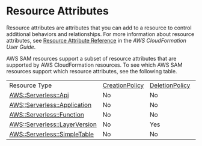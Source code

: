# Resource Attributes<a name="sam-specification-resource-attributes"></a>

Resource attributes are attributes that you can add to a resource to control additional behaviors and relationships\. For more information about resource attributes, see [Resource Attribute Reference](https://docs.aws.amazon.com/AWSCloudFormation/latest/UserGuide/aws-product-attribute-reference.html) in the *AWS CloudFormation User Guide*\.

AWS SAM resources support a subset of resource attributes that are supported by AWS CloudFormation resources\. To see which AWS SAM resources support which resource attributes, see the following table\.


|  |  |  |  |  |  |  | 
| --- |--- |--- |--- |--- |--- |--- |
|  Resource Type  |  [CreationPolicy](https://docs.aws.amazon.com/AWSCloudFormation/latest/UserGuide/aws-attribute-creationpolicy.html)  |  [DeletionPolicy](https://docs.aws.amazon.com/AWSCloudFormation/latest/UserGuide/aws-attribute-deletionpolicy.html)  |  [DependsOn](https://docs.aws.amazon.com/AWSCloudFormation/latest/UserGuide/aws-attribute-dependson.html)  |  [Metadata](https://docs.aws.amazon.com/AWSCloudFormation/latest/UserGuide/aws-attribute-metadata.html)  |  [UpdatePolicy](https://docs.aws.amazon.com/AWSCloudFormation/latest/UserGuide/aws-attribute-updatepolicy.html)  |  [UpdateReplacePolicy](https://docs.aws.amazon.com/AWSCloudFormation/latest/UserGuide/aws-attribute-updatereplacepolicy.html)  | 
|  [AWS::Serverless::Api](sam-resource-api.md)  | No | No | Yes | No | No | No | 
|  [AWS::Serverless::Application](sam-resource-application.md)  | No | No | Yes | No | No | No | 
|  [AWS::Serverless::Function](sam-resource-function.md)  | No | No | Yes | No | No | No | 
|  [AWS::Serverless::LayerVersion](sam-resource-layerversion.md)  | No | Yes | Yes | No | No | No | 
|  [AWS::Serverless::SimpleTable](sam-resource-simpletable.md)  | No | No | Yes | No | No | No | 